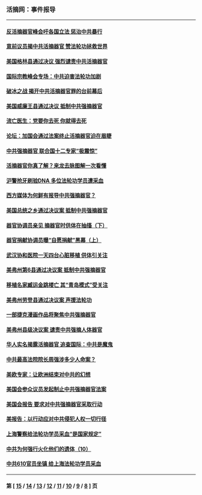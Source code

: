 ### 活摘网：事件报导
---
#### [反活摘器官峰会吁各国立法 惩治中共暴行](../../pages/nf5877/n13245052.md?09200430) 
#### [意前议员揭中共活摘器官 赞法轮功拯救世界](../../pages/nf5877/n13203445.md?09200430) 
#### [美国格林县通过决议 强烈谴责中共活摘器官](../../pages/nf5877/n13119367.md?09200430) 
#### [国际宗教峰会专场：中共迫害法轮功加剧](../../pages/nf5877/n13088279.md?09200430) 
#### [破冰之战 揭开中共活摘器官罪的台前幕后](../../pages/nf5877/n13082457.md?09200430) 
#### [美国威廉王县通过决议 抵制中共强摘器官](../../pages/nf5877/n13056521.md?09200430) 
#### [流亡医生：党要你去死 你就得去死](../../pages/nf5877/n13052835.md?09200430) 
#### [论坛：加国会通过法案终止活摘器官迫在眉睫](../../pages/nf5877/n13029839.md?09200430) 
#### [中共强摘器官 联合国十二专家“极震惊”](../../pages/nf5877/n13024313.md?09200430) 
#### [活摘器官你真了解？来龙去脉图解一次看懂](../../pages/nf5877/n13013820.md?09200430) 
#### [沪警抢牙刷验DNA 多位法轮功学员遭采血](../../pages/nf5877/n12969218.md?09200430) 
#### [西方媒体为何鲜有报导中共强摘器官？](../../pages/nf5877/n12932034.md?09200430) 
#### [美国总统之乡通过决议案 抵制中共强摘器官](../../pages/nf5877/n12908242.md?09200430) 
#### [器官协调员亲见 摘器官时供体在抽搐（下）](../../pages/nf5877/n12898622.md?09200430) 
#### [器官捐献协调员曝“自愿捐献”黑幕（上）](../../pages/nf5877/n12878830.md?09200430) 
#### [武汉协和医院一天四台心脏移植 供体引关注](../../pages/nf5877/n12863175.md?09200430) 
#### [美弗州第6县通过决议案 抵制中共强摘器官](../../pages/nf5877/n12805218.md?09200430) 
#### [移植名家臧运金跳楼亡 其“青岛模式”受关注](../../pages/nf5877/n12803746.md?09200430) 
#### [美弗州劳登县通过决议案 声援法轮功](../../pages/nf5877/n12785715.md?09200430) 
#### [一部捷克漫画作品将聚焦中共强摘器官](../../pages/nf5877/n12785954.md?09200430) 
#### [美弗州县级决议案 谴责中共强摘人体器官](../../pages/nf5877/n12721290.md?09200430) 
#### [华人实名揭露活摘器官 追查国际：中共是魔鬼](../../pages/nf5877/n12691724.md?09200430) 
#### [中共最高法院院长周强涉多少人命案？](../../pages/nf5877/n12678074.md?09200430) 
#### [美欧专家：让欧洲结束对中共的幻想](../../pages/nf5877/n12652921.md?09200430) 
#### [美国会参众议员发起制止中共强摘器官法案](../../pages/nf5877/n12627668.md?09200430) 
#### [美国会报告 要求对中共强摘器官采取行动](../../pages/nf5877/n12448233.md?09200430) 
#### [美报告：以行动应对中共侵犯人权一切行径](../../pages/nf5877/n12443204.md?09200430) 
#### [上海警察给法轮功学员采血“是国家规定”](../../pages/nf5877/n12371027.md?09200430) 
#### [中共为何强行火化他们的遗体（10）](../../pages/nf5877/n12352363.md?09200430) 
#### [中共610官员坐镇 给上海法轮功学员采血](../../pages/nf5877/n12350295.md?09200430) 

---
#### 第 [ [15](./15.md?09200430) / [14](./14.md?09200430) / [13](./13.md?09200430) / [12](./12.md?09200430) / [11](./11.md?09200430) / [10](./10.md?09200430) / [9](./9.md?09200430) / [8](./8.md?09200430) ] 页
